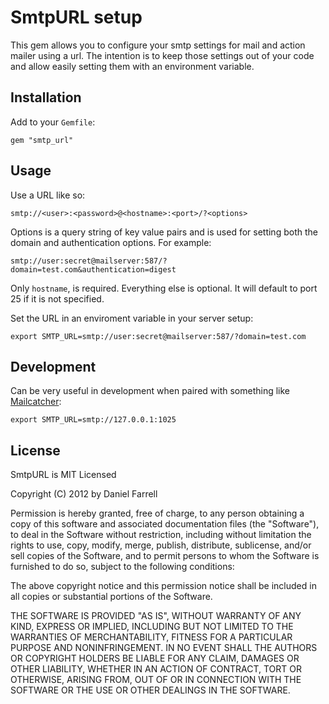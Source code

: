 # SmtpURL setup

This gem allows you to configure your smtp settings for mail and 
action mailer using a url.  The intention is to keep those settings
out of your code and allow easily setting them with an environment
variable.

## Installation

Add to your `Gemfile`:

    gem "smtp_url"

## Usage

Use a URL like so:

    smtp://<user>:<password>@<hostname>:<port>/?<options>

Options is a query string of key value pairs and is used for setting
both the domain and authentication options. For example:

    smtp://user:secret@mailserver:587/?domain=test.com&authentication=digest

Only `hostname`, is required. Everything else is optional. It will
default to port 25 if it is not specified.

Set the URL in an enviroment variable in your server setup:

    export SMTP_URL=smtp://user:secret@mailserver:587/?domain=test.com

## Development

Can be very useful in development when paired with something like
[Mailcatcher](http://mailcatcher.me/):

    export SMTP_URL=smtp://127.0.0.1:1025


## License

SmtpURL is MIT Licensed

Copyright (C) 2012 by Daniel Farrell

Permission is hereby granted, free of charge, to any person obtaining a copy
of this software and associated documentation files (the "Software"), to deal
in the Software without restriction, including without limitation the rights
to use, copy, modify, merge, publish, distribute, sublicense, and/or sell
copies of the Software, and to permit persons to whom the Software is
furnished to do so, subject to the following conditions:

The above copyright notice and this permission notice shall be included in
all copies or substantial portions of the Software.

THE SOFTWARE IS PROVIDED "AS IS", WITHOUT WARRANTY OF ANY KIND, EXPRESS OR
IMPLIED, INCLUDING BUT NOT LIMITED TO THE WARRANTIES OF MERCHANTABILITY,
FITNESS FOR A PARTICULAR PURPOSE AND NONINFRINGEMENT. IN NO EVENT SHALL THE
AUTHORS OR COPYRIGHT HOLDERS BE LIABLE FOR ANY CLAIM, DAMAGES OR OTHER
LIABILITY, WHETHER IN AN ACTION OF CONTRACT, TORT OR OTHERWISE, ARISING FROM,
OUT OF OR IN CONNECTION WITH THE SOFTWARE OR THE USE OR OTHER DEALINGS IN THE
SOFTWARE.

